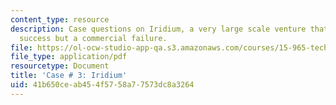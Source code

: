 ```yaml
---
content_type: resource
description: Case questions on Iridium, a very large scale venture that was a technical
  success but a commercial failure.
file: https://ol-ocw-studio-app-qa.s3.amazonaws.com/courses/15-965-technology-strategy-for-system-design-and-management-spring-2009/41b650ceab454f5758a77573dc8a3264_MIT15_965S09_case03.pdf
file_type: application/pdf
resourcetype: Document
title: 'Case # 3: Iridium'
uid: 41b650ce-ab45-4f57-58a7-7573dc8a3264
---
```

